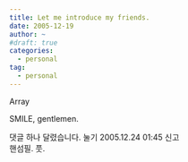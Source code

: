```yaml
---
title: Let me introduce my friends.
date: 2005-12-19
author: ~
#draft: true
categories:
  - personal
tag:
  - personal
---
```




Array

SMILE, gentlemen.


 댓글 하나 달렸습니다.
 눌기 2005.12.24 01:45 신고   
핸섬필. 풋.




